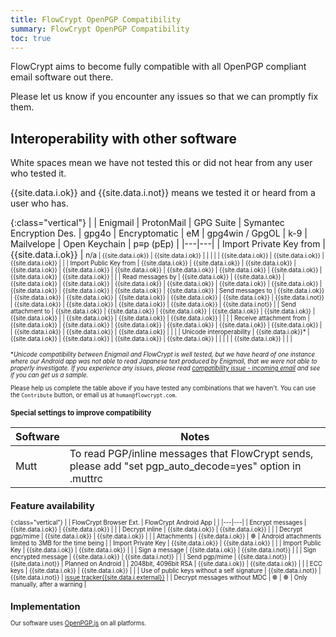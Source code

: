 ```yaml
---
title: FlowCrypt OpenPGP Compatibility
summary: FlowCrypt OpenPGP Compatibility
toc: true
---
```


FlowCrypt aims to become fully compatible with all OpenPGP compliant email software out there.

Please let us know if you encounter any issues so that we can promptly fix them.

## Interoperability with other software

White spaces mean we have not tested this or did not hear from any user who tested it.

{{site.data.i.ok}} and {{site.data.i.not}} means we tested it or heard from a user who has.


{:class="vertical"}
| | <span><span>Enigmail</span></span> | <span><span>ProtonMail</span></span> | <span><span>GPG Suite</span></span> | <span><span>Symantec Encryption Des.</span></span> | <span><span>gpg4o</span></span> | <span><span>Encryptomatic</span></span> | <span><span>eM</span></span> | <span><span>gpg4win / GpgOL</span></span> | <span><span>k-9</span></span> | <span><span>Mailvelope</span></span> | <span><span>Open Keychain</span></span> | <span><span>p≡p (pEp)</span></span> |
|---|---|
| Import Private Key from | {{site.data.i.ok}} | <small>n/a<small> | {{site.data.i.ok}} | {{site.data.i.ok}} |  |  |  |  | {{site.data.i.ok}} | {{site.data.i.ok}} | {{site.data.i.ok}} | |
| Import Public Key from | {{site.data.i.ok}} | {{site.data.i.ok}} | {{site.data.i.ok}} | {{site.data.i.ok}} | {{site.data.i.ok}} | {{site.data.i.ok}} | {{site.data.i.ok}} | {{site.data.i.ok}} | {{site.data.i.ok}} | {{site.data.i.ok}} | {{site.data.i.ok}} | |
| Read messages by | {{site.data.i.ok}} | {{site.data.i.ok}} | {{site.data.i.ok}} | {{site.data.i.ok}} | {{site.data.i.ok}} | {{site.data.i.ok}} | {{site.data.i.ok}} | {{site.data.i.ok}} | {{site.data.i.ok}} | {{site.data.i.ok}} | {{site.data.i.ok}} | {{site.data.i.ok}}
| Send messages to | {{site.data.i.ok}} | {{site.data.i.ok}} | {{site.data.i.ok}} | {{site.data.i.ok}} | {{site.data.i.ok}} | {{site.data.i.ok}} | {{site.data.i.not}} | {{site.data.i.ok}} | {{site.data.i.ok}} | {{site.data.i.ok}} | {{site.data.i.ok}} | {{site.data.i.not}} |
| Send attachment to | {{site.data.i.ok}} | {{site.data.i.ok}} | {{site.data.i.ok}} | {{site.data.i.ok}} | {{site.data.i.ok}} | {{site.data.i.ok}} |  | {{site.data.i.ok}} | {{site.data.i.ok}} | {{site.data.i.ok}} | | |
| Receive attachment from | {{site.data.i.ok}} | {{site.data.i.ok}} | {{site.data.i.ok}} | {{site.data.i.ok}} | {{site.data.i.ok}} | {{site.data.i.ok}} |  | {{site.data.i.ok}} | {{site.data.i.ok}} | {{site.data.i.ok}} |  | |
| Unicode interoperability | {{site.data.i.ok}}* | {{site.data.i.ok}} | {{site.data.i.ok}} | {{site.data.i.ok}} | {{site.data.i.ok}}  |  |  |  | | {{site.data.i.ok}} | | |

**Unicode compatibility between Enigmail and FlowCrypt is well tested, but we have heard of one instance where our Android app was not able to read Japanese text produced by Enigmail, that we were not able to properly investigate. If you experience any issues, please read [compatibility issue - incoming email](/docs/help/compatibility.html#incoming-email-from-other-software) and see if you can get us a sample.*

Please help us complete the table above if you have tested any combinations that we haven't. You can use the `Contribute` button, or email us at `human@flowcrypt.com`.

### Special settings to improve compatibility 

| Software | Notes |
|---|---|
| Mutt | To read PGP/inline messages that FlowCrypt sends, please add "set pgp_auto_decode=yes" option in .muttrc |

## Feature availability

{:class="vertical"}
|  | <span><span>FlowCrypt Browser Ext.</span></span> | <span><span>FlowCrypt Android App</span></span> | |
|---|---|
| Encrypt messages | {{site.data.i.ok}} | {{site.data.i.ok}} | |
| Decrypt inline | {{site.data.i.ok}} | {{site.data.i.ok}} | |
| Decrypt pgp/mime | {{site.data.i.ok}} | {{site.data.i.ok}} | |
| Attachments | {{site.data.i.ok}} | <span style="color: gray">●</span> | Android attachments limited to 3MB for the time being |
| Import Private Key | {{site.data.i.ok}} | {{site.data.i.ok}} | |
| Import Public Key | {{site.data.i.ok}} | {{site.data.i.ok}} | |
| Sign a message | {{site.data.i.ok}} | {{site.data.i.not}} | |
| Sign encrypted message | {{site.data.i.ok}} | {{site.data.i.not}} |  |
| Send pgp/mime | {{site.data.i.not}} | {{site.data.i.not}} | Planned on Android |
| 2048bit, 4096bit RSA | {{site.data.i.ok}} | {{site.data.i.ok}} | |
| ECC keys | {{site.data.i.ok}} | {{site.data.i.ok}} | |
| Use of public keys without a self signature | {{site.data.i.not}} | {{site.data.i.not}} | [issue tracker{{site.data.i.external}}](https://github.com/FlowCrypt/flowcrypt-browser/issues/1158) |
| Decrypt messages without MDC | <span style="color: gray">●</span> | <span style="color: gray">●</span> | Only manually, after a warning |


## Implementation

Our software uses [OpenPGP.js](https://github.com/openpgpjs/openpgpjs) on all platforms.

